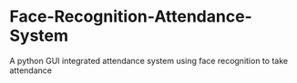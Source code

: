 # Face-Recognition-Attendance-System
A python GUI integrated attendance system using face recognition to take attendance
